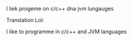 I liek progeme on c/c++ dna jvm lungauges

Translation Lol:

I like to programme in c/c++ and JVM languages
